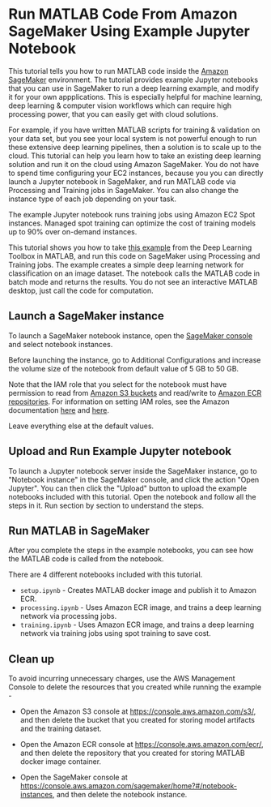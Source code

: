 # Run MATLAB Code From Amazon SageMaker Using Example Jupyter Notebook

This tutorial tells you how to run MATLAB code inside the [Amazon SageMaker](https://aws.amazon.com/sagemaker/) environment. The tutorial provides example Jupyter notebooks that you can use in SageMaker to run a deep learning example, and modify it for your own appplications.
This is especially helpful for machine learning, deep learning & computer vision workflows which can require high processing power, that you can easily get with cloud solutions.

For example, if you have written MATLAB scripts for training & validation on your data set, but you see your local system is not powerful enough to run these extensive deep learning pipelines, then a solution is to scale up to the cloud. This tutorial can help you learn how to take an existing deep learning solution and run it on the cloud using Amazon SageMaker. You do not have to spend time configuring your EC2 instances, because you you can directly launch a Jupyter notebook in SageMaker, and run MATLAB code via Processing and Training jobs in SageMaker. You can also change the instance type of each job depending on your task.

The example Jupyter notebook runs training jobs using Amazon EC2 Spot instances. Managed spot training can optimize the cost of training models up to 90% over on-demand instances.

This tutorial shows you how to take [this example](https://www.mathworks.com/help/deeplearning/ug/create-simple-deep-learning-network-for-classification.html) from the Deep Learning Toolbox in MATLAB, and run this code on SageMaker using Processing and Training jobs. The example creates a simple deep learning network for classification on an image dataset. The notebook calls the MATLAB code in batch mode and returns the results. You do not see an interactive MATLAB desktop, just call the code for computation.

## Launch a SageMaker instance

To launch a SageMaker notebook instance, open the [SageMaker console](https://console.aws.amazon.com/sagemaker/home?region=us-east-1#/notebook-instances) and select notebook instances.

Before launching the instance, go to Additional Configurations and increase the volume size of the notebook from default value of 5 GB to 50 GB.

Note that the IAM role that you select for the notebook must have permission to read from [Amazon S3 buckets](https://s3.console.aws.amazon.com/s3/home) and read/write to [Amazon ECR repositories](https://console.aws.amazon.com/ecr/repositories). For information on setting IAM roles, see the Amazon documentation [here](https://docs.aws.amazon.com/AmazonRDS/latest/AuroraUserGuide/AuroraMySQL.Integrating.Authorizing.IAM.S3CreatePolicy.html) and [here](https://docs.aws.amazon.com/AmazonECR/latest/userguide/repository-policy-examples.html).

Leave everything else at the default values.

## Upload and Run Example Jupyter notebook

To launch a Jupyter notebook server inside the SageMaker instance, go to "Notebook instance" in the SageMaker console, and click the action "Open Jupyter". You can then click the "Upload" button to upload the example notebooks included with this tutorial.
Open the notebook and follow all the steps in it. Run section by section to understand the steps.

## Run MATLAB in SageMaker

After you complete the steps in the example notebooks, you can see how the MATLAB code is called from the notebook.

There are 4 different notebooks included with this tutorial.

- `setup.ipynb` - Creates MATLAB docker image and publish it to Amazon ECR.
- `processing.ipynb` - Uses Amazon ECR image, and trains a deep learning network via processing jobs.
- `training.ipynb` - Uses Amazon ECR image, and trains a deep learning network via training jobs using spot training to save cost.

## Clean up

To avoid incurring unnecessary charges, use the AWS Management Console to delete the resources that you created while running the example -

- Open the Amazon S3 console at https://console.aws.amazon.com/s3/, and then delete the bucket that you created for storing model artifacts and the training dataset.
  
- Open the Amazon ECR console at https://console.aws.amazon.com/ecr/, and then delete the repository that you created for storing MATLAB docker image container.
  
- Open the SageMaker console at https://console.aws.amazon.com/sagemaker/home?#/notebook-instances, and then delete the notebook instance.
  